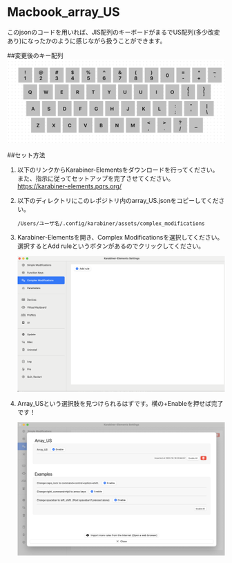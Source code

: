 # Macbook_array_US
このjsonのコードを用いれば、JIS配列のキーボードがまるでUS配列(多少改変あり)になったかのように感じながら扱うことができます。

##変更後のキー配列
![変更後の配列](material/from_JIS_to_US.jpg "From-JIS-to-US")

##セット方法
1. 以下のリンクからKarabiner-Elementsをダウンロードを行ってください。
   また、指示に従ってセットアップを完了させてください。
   https://karabiner-elements.pqrs.org/

2. 以下のディレクトリにこのレポジトリ内のarray_US.jsonをコピーしてください。
   ```
   /Users/ユーザ名/.config/karabiner/assets/complex_modifications
   ```

3. Karabiner-Elementsを開き、Complex Modificationsを選択してください。
   選択するとAdd ruleというボタンがあるのでクリックしてください。

   ![Complex-Modifications画面](material/Complex_Modifications.png "From-JIS-to-US")

4. Array_USという選択肢を見つけられるはずです。横の+Enableを押せば完了です！

   ![Array_US](material/Array_US.png "From-JIS-to-US")